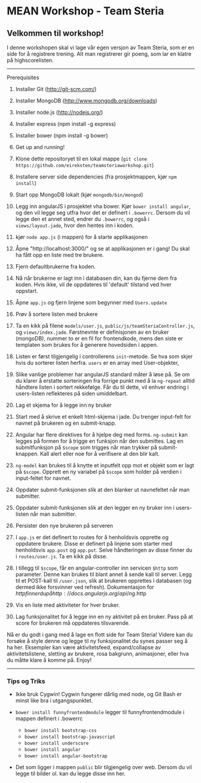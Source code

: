 MEAN Workshop - Team Steria
==================

## Velkommen til workshop!

 I denne workshopen skal vi lage vår egen versjon av Team Steria, som er en side for å registrere trening. Alt man
 registrerer gir poeng, som lar en klatre på highscorelisten.

***

Prerequisites
 1. Installer Git (http://git-scm.com/)
 2. Installer MongoDB (http://www.mongodb.org/downloads)
 3. Installer node.js (http://nodejs.org/)
 4. Installer express (npm install -g express)
 5. Installer bower (npm install -g bower)

1. Get up and running!
 1. Klone dette repositoryet til en lokal mappe (```git clone https://github.com/eireksten/teamsteriaworkshop.git```)
 2. Installere server side dependencies (fra prosjektmappen, kjør ```npm install```)
 3. Start opp MongoDB lokalt (kjør ```mongodb/bin/mongod```)
 4. Legg inn angularJS i prosjektet vha bower. Kjør ```bower install angular```, og den vil legge seg utfra hvor det er definert i ```.bowerrc```.
 Dersom du vil legge den et annet sted, endrer du ```.bowerrc```, og også i ```views/layout.jade```, hvor den hentes inn i koden.
 5. kjør ```node app.js``` (i mappen) for å starte applikasjonen
 6. Åpne "http://localhost:3000/" og se at applikasjonen er i gang! Du skal ha fått opp en liste med tre brukere.

2. Fjern defaultbrukerne fra koden.
 1. Nå når brukerne er lagt inn i databasen din, kan du fjerne dem fra koden. Hvis ikke, vil de oppdateres til 'default' tilstand ved hver oppstart.
 2. Åpne ```app.js``` og fjern linjene som begynner med ```Users.update```

3. Prøv å sortere listen med brukere
 1. Ta en kikk på filene ```models/user.js```, ```public/js/teamSteriaController.js```, og ```views/index.jade```. Førstnevnte er definisjonen
 av en bruker (mongoDB), nummer to er en fil for frontendkode, mens den siste er templaten som brukes for å generere hovedsiden i appen.
 2. Listen er først tilgjengelig i controllerens ```init```-metode. Se hva som skjer hvis du sorterer listen herfra. ```users``` er en array med User-objekter,
 3. Slike vanlige problemer har angularJS standard måter å løse på. Se om du klarer å erstatte sorteringen fra
 forrige punkt med å la ```ng-repeat``` alltid håndtere listen i sortert rekkefølge. Får du til dette, vil enhver endring
 i users-listen reflekteres på siden umiddelbart.

4. Lag et skjema for å legge inn ny bruker
 1. Start med å skrive et enkelt html-skjema i jade. Du trenger input-felt for navnet på brukeren og en submit-knapp.
 2. Angular har flere direktives for å hjelpe deg med forms. ```ng-submit``` kan legges på formen for å trigge en funksjon når den submittes.
 Lag en submitfunksjon på ```$scope``` som trigges når man trykker på submit-knappen. Kall alert eller noe for å verifisere at den blir kalt.
 3. ```ng-model``` kan brukes til å knytte et inputfelt opp mot et objekt som er lagt på ```$scope```. Opprett en ny variabel på
 ```$scope``` som holder på verdien i input-feltet for navnet.
 4. Oppdater submit-funksjonen slik at den blanker ut navnefeltet når man submitter.
 5. Oppdater submit-funksjonen slik at den legger en ny bruker inn i users-listen når man submitter.

5. Persister den nye brukeren på serveren
 1. I ```app.js``` er det definert to routes for å henholdsvis opprette og oppdatere brukere. Disse er definert på linjene som starter med henholdsvis
 ```app.post``` og ```app.put```. Selve håndteringen av disse finner du i ```routes/user.js```. Ta en kikk på disse.
 2. I tillegg til ```$scope```, får en angular-controller inn servicen ```$http``` som parameter. Denne kan brukes til blant annet å sende kall til server.
 Legg til et POST-kall til ```/user.json```, slik at brukeren opprettes i databasen (og dermed ikke forsvinner ved refresh). Dokumentasjon for $http finner du på
 http://docs.angularjs.org/api/ng.$http

6. Vis en liste med aktiviteter for hver bruker.

7. Lag funksjonalitet for å legge inn en ny aktivitet på en bruker. Pass på at score for brukeren må oppdateres tilsvarende.


Nå er du godt i gang med å lage en flott side for Team Steria! Videre kan du forsøke å style denne og legge til ny funksjonalitet du synes passer seg å ha her. Eksempler kan være
aktivitetsfeed, expand/collapse av aktivitetslistene, sletting av brukere, rosa bakgrunn, animasjoner, eller hva du måtte klare å komme på. Enjoy!

***

### Tips og Triks

- Ikke bruk Cygwin! Cygwin fungerer dårlig med node, og Git Bash er minst like bra i utgangspunktet.

- ```bower install funnyfrontendmodule``` legger til funnyfrontendmodule i mappen definert i .bowerrc
  - ```bower install bootstrap-css```
  - ```bower install bootstrap-javascript```
  - ```bower install underscore```
  - ```bower install angular```
  - ```bower install angular-bootstrap```

- Det som ligger i mappen ```public``` blir tilgjengelig over web. Dersom du vil legge til bilder ol. kan du legge disse inn her.